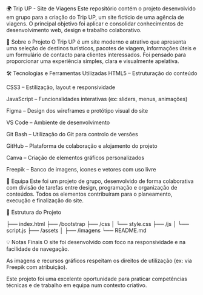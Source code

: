 🌍 Trip UP - Site de Viagens
Este repositório contém o projeto desenvolvido em grupo para a criação do Trip UP, um site fictício de uma agência de viagens. O principal objetivo foi aplicar e consolidar conhecimentos de desenvolvimento web, design e trabalho colaborativo.

🚀 Sobre o Projeto
O Trip UP é um site moderno e atrativo que apresenta uma seleção de destinos turísticos, pacotes de viagem, informações úteis e um formulário de contacto para clientes interessados. Foi pensado para proporcionar uma experiência simples, clara e visualmente apelativa.

🛠️ Tecnologias e Ferramentas Utilizadas
HTML5 – Estruturação do conteúdo

CSS3 – Estilização, layout e responsividade

JavaScript – Funcionalidades interativas (ex: sliders, menus, animações)

Figma – Design dos wireframes e protótipo visual do site

VS Code – Ambiente de desenvolvimento

Git Bash – Utilização do Git para controlo de versões

GitHub – Plataforma de colaboração e alojamento do projeto

Canva – Criação de elementos gráficos personalizados

Freepik – Banco de imagens, ícones e vetores com uso livre

👥 Equipa
Este foi um projeto de grupo, desenvolvido de forma colaborativa com divisão de tarefas entre design, programação e organização de conteúdos. Todos os elementos contribuíram para o planeamento, execução e finalização do site.

📁 Estrutura do Projeto

├── index.html
├── /bootstrap
├── /css
│   └── style.css
├── /js
│   └── script.js
├── /assets
│   ├── /imagens
└── README.md

💡 Notas Finais
O site foi desenvolvido com foco na responsividade e na facilidade de navegação.

As imagens e recursos gráficos respeitam os direitos de utilização (ex: via Freepik com atribuição).

Este projeto foi uma excelente oportunidade para praticar competências técnicas e de trabalho em equipa num contexto criativo.

